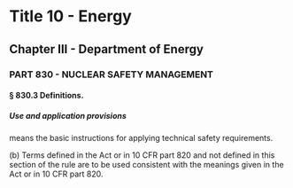 
# Title 10 - Energy
## Chapter III - Department of Energy
### PART 830 - NUCLEAR SAFETY MANAGEMENT
#### § 830.3 Definitions.
##### Use and application provisions

means the basic instructions for applying technical safety requirements.

(b) Terms defined in the Act or in 10 CFR part 820 and not defined in this section of the rule are to be used consistent with the meanings given in the Act or in 10 CFR part 820.
